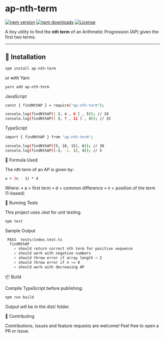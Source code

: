 # ap-nth-term

[![npm version](https://img.shields.io/npm/v/ap-nth-term.svg)](https://www.npmjs.com/package/ap-nth-term)
[![npm downloads](https://img.shields.io/npm/dt/ap-nth-term.svg)](https://www.npmjs.com/package/ap-nth-term)
[![License](https://img.shields.io/badge/license-MIT-blue.svg)](./LICENSE)

A tiny utility to find the **nth term** of an Arithmetic Progression (AP) given the first two terms.

---

## 🚀 Installation

```bash
npm install ap-nth-term
```
or with Yarn

```bash
yarn add ap-nth-term
```
JavaScript
```bash
const { findNthAP } = require("ap-nth-term");

console.log(findNthAP([ 2, 4 , 6 ] , 5)); // 10
console.log(findNthAP([ 3, 7 , 11 ] , 4)); // 15
```
TypeScript

```bash
import { findNthAP } from "ap-nth-term";

console.log(findNthAP([5, 10, 15], 6)); // 30
console.log(findNthAP([-3, -1, 1], 4)); // 5
```

📐 Formula Used

The nth term of an AP is given by:
```bash
a + (n - 1) * d
```
Where:
	•	a = first term
	•	d = common difference
	•	n = position of the term (1-based)

🧪 Running Tests

This project uses Jest for unit testing.
```bash
npm test
```

Sample Output
```bash
 PASS  tests/index.test.ts
  findNthAP
    ✓ should return correct nth term for positive sequence
    ✓ should work with negative numbers
    ✓ should throw error if array length < 2
    ✓ should throw error if n <= 0
    ✓ should work with decreasing AP

```

📦 Build

Compile TypeScript before publishing:

```bash
npm run build
```

Output will be in the dist/ folder.

🤝 Contributing

Contributions, issues and feature requests are welcome!
Feel free to open a PR or issue.